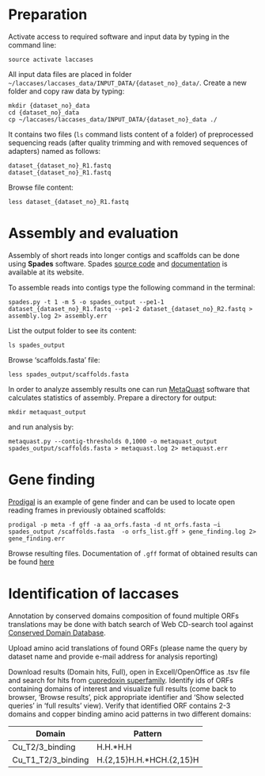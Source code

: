 
# Preparation 


Activate access to required software and input data by typing in the command line:

```
source activate laccases
```

All input data files are placed in folder `~/laccases/laccases_data/INPUT_DATA/{dataset_no}_data/`. Create a new folder and copy raw data by typing:

```
mkdir {dataset_no}_data
cd {dataset_no}_data
cp ~/laccases/laccases_data/INPUT_DATA/{dataset_no}_data ./
```

It contains two files (`ls` command lists content of a folder) of preprocessed sequencing reads (after quality trimming and with removed sequences of adapters) named as follows:

```
dataset_{dataset_no}_R1.fastq
dataset_{dataset_no}_R1.fastq
```

Browse file content:
```
less dataset_{dataset_no}_R1.fastq
```

# Assembly and evaluation

Assembly of short reads into longer contigs and scaffolds can be done using **Spades** software.
Spades [source code](http://cab.spbu.ru/software/spades/) and [documentation](http://cab.spbu.ru/files/release3.13.0/manual.html) is available at its website. 

To assemble reads into contigs type the following command in the terminal:

```
spades.py -t 1 -m 5 -o spades_output --pe1-1 dataset_{dataset_no}_R1.fastq --pe1-2 dataset_{dataset_no}_R2.fastq > assembly.log 2> assembly.err
```

List the output folder to see its content:

```
ls spades_output
```

Browse ‘scaffolds.fasta’ file:

```
less spades_output/scaffolds.fasta
```


In order to analyze assembly results one can run [MetaQuast](http://bioinf.spbau.ru/metaquast) software that calculates statistics of assembly. Prepare a directory for output:

```
mkdir metaquast_output
```

and run analysis by:

```
metaquast.py --contig-thresholds 0,1000 -o metaquast_output spades_output/scaffolds.fasta > metaquast.log 2> metaquast.err
```

# Gene finding

[Prodigal](http://compbio.ornl.gov/prodigal/) is an example of gene finder and can be used to locate open reading frames in previously obtained scaffolds:

```
prodigal -p meta -f gff -a aa_orfs.fasta -d nt_orfs.fasta –i spades_output /scaffolds.fasta  -o orfs_list.gff > gene_finding.log 2> gene_finding.err
```

Browse resulting files. Documentation of `.gff` format of obtained results can be found [here](https://github.com/hyattpd/prodigal/wiki/understanding-the-prodigal-output)

# Identification of laccases

Annotation by conserved domains composition of found multiple ORFs translations may be done with batch search of Web CD-search tool against [Conserved Domain Database](https://www.ncbi.nlm.nih.gov/Structure/bwrpsb/bwrpsb.cgi).

Upload amino acid translations of found ORFs (please name the query by dataset name and provide e-mail address for analysis reporting)

Download results (Domain hits, Full), open in Excell/OpenOffice as .tsv file and search for hits from [cupredoxin superfamily](https://www.ncbi.nlm.nih.gov/Structure/cdd/cddsrv.cgi?uid=cl19115). Identify ids of ORFs containing domains of interest and visualize full results (come back to browser, ‘Browse results’, pick appropriate identifier and ‘Show selected queries’ in ‘full results’ view).
Verify that identified ORF contains 2-3 domains and copper binding amino acid patterns in two different domains:

| Domain  | Pattern |
| ------------- | ------------- |
| Cu_T2/3_binding | H.H.*H.H |
| Cu_T1_T2/3_binding | H.{2,15}H.H.*HCH.{2,15}H |

